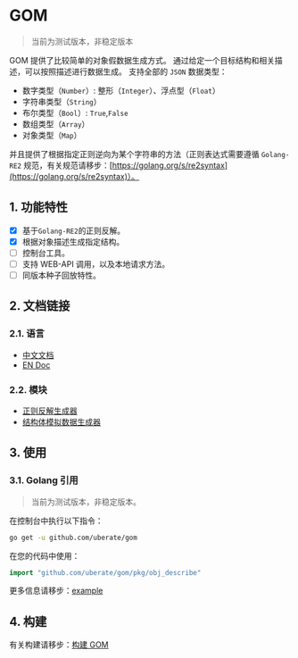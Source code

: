 # GOM

> 当前为测试版本，非稳定版本

GOM 提供了比较简单的对象假数据生成方式。
通过给定一个目标结构和相关描述，可以按照描述进行数据生成。
支持全部的 `JSON` 数据类型：

- 数字类型（`Number`）: 整形（`Integer`）、浮点型（`Float`）
- 字符串类型（`String`）
- 布尔类型（`Bool`）: `True`,`False`
- 数组类型（`Array`）
- 对象类型（`Map`）

并且提供了根据指定正则逆向为某个字符串的方法（正则表达式需要遵循 `Golang-RE2`
规范，有关规范请移步：[https://golang.org/s/re2syntax](https://golang.org/s/re2syntax)）。

## 1. 功能特性

- [x] 基于`Golang-RE2`的正则反解。
- [x] 根据对象描述生成指定结构。
- [ ] 控制台工具。
- [ ] 支持 WEB-API 调用，以及本地请求方法。
- [ ] 同版本种子回放特性。

## 2. 文档链接

### 2.1. 语言

- [中文文档](./README.md)
- [EN Doc](./docs/en/README.md)

### 2.2. 模块

- [正则反解生成器]()
- [结构体模拟数据生成器]()

## 3. 使用

### 3.1. Golang 引用

> 当前为测试版本，非稳定版本。

在控制台中执行以下指令：

```bash 
go get -u github.com/uberate/gom
```

在您的代码中使用：

```go
import "github.com/uberate/gom/pkg/obj_describe"
```

更多信息请移步：[example](./example)

## 4. 构建

有关构建请移步：[构建 GOM](./docs/zhcn/build.md)